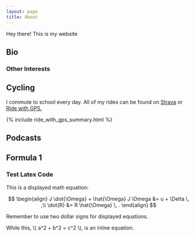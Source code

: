 ```yaml
---
layout: page
title: About
---
```


<p class="message">
  Hey there! This is my website
</p>

## Bio

### Other Interests

## Cycling

I commute to school every day.
All of my rides can be found on <a href="https://www.strava.com/athletes/shankarkulumani">Strava</a> or <a href="http://ridewithgps.com/users/216546">Ride with GPS.</a>

{% include ride_with_gps_summary.html %}

## Podcasts

## Formula 1



### Test Latex Code
This is a displayed math equation:

$$
\begin{align}
	J \dot{\Omega} + \hat{\Omega} J \Omega &= u + \Delta \, ,\\
	\dot{R} &= R \hat{\Omega} \, .
\end{align}
$$

Remember to use two dollar signs for displayed equations.

While this, \\( a^2 + b^2 = c^2 \\), is an inline equation.